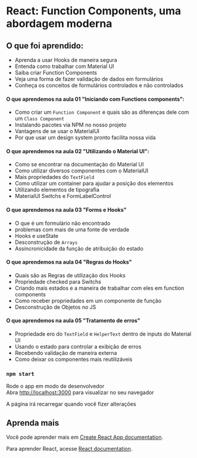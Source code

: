 # React: Function Components, uma abordagem moderna

## O que foi aprendido:

- Aprenda a usar Hooks de maneira segura
- Entenda como trabalhar com Material UI
- Saiba criar Function Components
- Veja uma forma de fazer validação de dados em formulários
- Conheça os conceitos de formulários controlados e não controlados

#### O que aprendemos na aula 01 "Iniciando com Functions components":

- Como criar um `Function Component` e quais são as diferenças dele com um `Class Component`
- Instalando pacotes via NPM no nosso projeto
- Vantagens de se usar o MaterialUI
- Por que usar um design system pronto facilita nossa vida

#### O que aprendemos na aula 02 "Utilizando o Material UI":

- Como se encontrar na documentação do Material UI
- Como utilizar diversos componentes com o MaterialUI
- Mais propriedades do `TextField`
- Como utilizar um container para ajudar a posição dos elementos
- Utilizando elementos de tipografia
- MaterialUI Switchs e FormLabelControl

#### O que aprendemos na aula 03 "Forms e Hooks"

- O que é um formulário não encontrado
- problemas com mais de uma fonte de verdade
- Hooks e useState
- Desconstrução de `Arrays`
- Assincronicidade da função de atribuição do estado

#### O que aprendemos na aula 04 "Regras do Hooks"

- Quais são as Regras de utilização dos Hooks
- Propriedade checked para Switchs
- Criando mais estados e a maneira de trabalhar com eles em function components
- Como receber propriedades em um componente de função
- Desconstrução de Objetos no JS

#### O que aprendemos na aula 05 "Tratamento de erros"

- Propriedade ero do `TextField` e `HelperText` dentro de inputs do Material UI
- Usando o estado para controlar a exibição de erros
- Recebendo validação de maneira externa
- Como deixar os componentes mais reutilizáveis

### `npm start`

Rode o app em modo de desenvolvedor\
Abra [http://localhost:3000](http://localhost:3000) para visualizar no seu navegador

A página irá recarregar quando você fizer alterações

## Aprenda mais

Você pode aprender mais em [Create React App documentation](https://facebook.github.io/create-react-app/docs/getting-started).

Para aprender React, acesse [React documentation](https://reactjs.org/).
